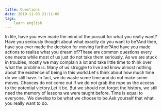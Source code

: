 ```yaml
---
title: Questions
date: 2019-11-03 21:11:00
tags:
    learn english
---
```

In life, have you ever made the mind of the pursuit for what you really want?Have you seriously thought about what exactly do you want to be?And then, have you ever made the decision for moving further?And have you made actions to realise what you dream of?These are common questions every one meets while most of us just do not take them seriously. As we are stuck in troubles, mostly we may complain a lot and take little time to think over what the problme is. Many of us struggle to live and know almost nothing about the existence of being in this world.Let's think about how much time do we still have. In fact, we do waste some time and do not make some moves. Chances do not come out if we do not grab the rope as the access to the potential victory.Let it be. But we should not forget the history, we still need the memory of lessons we were taught before. Time is equal to everyone.  We develop to be what we choose to be.Ask yourself that what you really want to do.